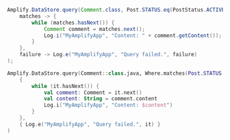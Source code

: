 <amplify-block-switcher>
<amplify-block name="Java">

```java
Amplify.DataStore.query(Comment.class, Post.STATUS.eq(PostStatus.ACTIVE),
    matches -> {
        while (matches.hasNext()) {
            Comment comment = matches.next();
            Log.i("MyAmplifyApp", "Content: " + comment.getContent());
        }
    },
    failure -> Log.e("MyAmplifyApp", "Query failed.", failure)
);
```

</amplify-block>
<amplify-block name="Kotlin">

```kotlin
Amplify.DataStore.query(Comment::class.java, Where.matches(Post.STATUS.eq(PostStatus.ACTIVE)),
    {
        while (it.hasNext()) {
            val comment: Comment = it.next()
            val content: String = comment.content
            Log.i("MyAmplifyApp", "Content: $content")
        }
    },
    { Log.e("MyAmplifyApp", "Query failed.", it) }
)
```

</amplify-block>
</amplify-block-switcher>
